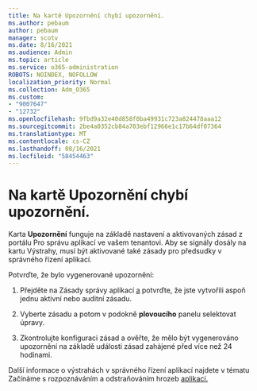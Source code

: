 ```yaml
---
title: Na kartě Upozornění chybí upozornění.
ms.author: pebaum
author: pebaum
manager: scotv
ms.date: 8/16/2021
ms.audience: Admin
ms.topic: article
ms.service: o365-administration
ROBOTS: NOINDEX, NOFOLLOW
localization_priority: Normal
ms.collection: Adm_O365
ms.custom:
- "9007647"
- "12732"
ms.openlocfilehash: 9fbd9a32e40d858f0ba49931c723a824478aaa12
ms.sourcegitcommit: 2be4a0352cb84a703ebf12966e1c17b64df07364
ms.translationtype: MT
ms.contentlocale: cs-CZ
ms.lasthandoff: 08/16/2021
ms.locfileid: "58454463"
---
```

# <a name="alerts-missing-from-alerts-tab"></a>Na kartě Upozornění chybí upozornění.

Karta **Upozornění** funguje na základě nastavení a aktivovaných zásad z portálu Pro správu aplikací ve vašem tenantovi. Aby se signály dosály na kartu Výstrahy, musí  být aktivované také zásady pro předsudky v správného řízení aplikací. 

Potvrďte, že bylo vygenerované upozornění:

1. Přejděte na Zásady správy aplikací [a](https://compliance.microsoft.com/m365appprotection?viewid=policies) potvrďte, že jste vytvořili aspoň jednu aktivní nebo auditní zásadu.

1. Vyberte zásadu a potom v podokně **plovoucího** panelu selektovat úpravy. 

1. Zkontrolujte konfiguraci zásad a ověřte, že mělo být vygenerováno upozornění na základě události zásad zahájené před více než 24 hodinami.

Další informace o výstrahách v správného řízení aplikací najdete v tématu Začínáme s rozpoznáváním a odstraňováním hrozeb [aplikací.](https://docs.microsoft.com/microsoft-365/compliance/app-governance-detect-remediate-get-started)